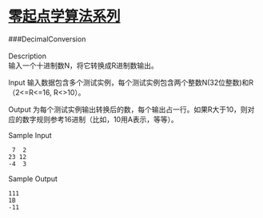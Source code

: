 # [零起点学算法系列](https://github.com/xlm7/ACM/tree/master/begin)

###DecimalConversion<br><br>
Description<br>
输入一个十进制数N，将它转换成R进制数输出。

Input
输入数据包含多个测试实例，每个测试实例包含两个整数N(32位整数)和R（2<=R<=16, R<>10）。 

Output
为每个测试实例输出转换后的数，每个输出占一行。如果R大于10，则对应的数字规则参考16进制（比如，10用A表示，等等）。

Sample Input 

     7  2
    23 12
    -4  3


Sample Output

    111
    1B
    -11